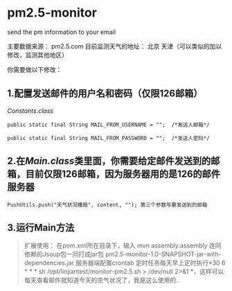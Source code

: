 # pm2.5-monitor
send the pm information to your email

主要数据来源： pm2.5.com
目前监测天气的地址： 北京 天津（可以类似的加以修改，监测其他地区）

你需要做以下修改：

## 1.配置发送邮件的用户名和密码（仅限126邮箱）

*Constants.class*
```
public static final String MAIL_FROM_USERNAME = "";  /*发送人邮箱*/
 
public static final String MAIL_FROM_PASSWORD = "";  /*发送人密码*/
```

## 2.在*Main.class*类里面，你需要给定邮件发送到的邮箱，目前仅限126邮箱，因为服务器用的是126的邮件服务器
```
PushUtils.push("天气状况播报", content, ""); 第三个参数写要发送到的邮箱
```
## 3.运行Main方法



> 扩展使用：
在pom.xml所在目录下，输入 mvn assembly:assembly 
连同依赖的Jsoup包一同打成jar包 pm2.5-monitor-1.0-SNAPSHOT-jar-with-dependencies.jar
服务器端配置crontab 定时任务每天早上定时执行*30 6 * * * sh /opt/linjiantest/monitor-pm2.5.sh > /dev/null 2>&1
*，这样可以每天查看邮件就知道今天的空气状况了，我是这么使用的..

